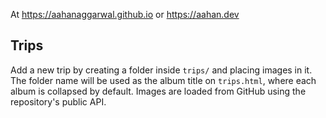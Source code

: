At https://aahanaggarwal.github.io or https://aahan.dev

## Trips

Add a new trip by creating a folder inside `trips/` and placing images in it.
The folder name will be used as the album title on `trips.html`, where each
album is collapsed by default. Images are loaded from GitHub using the
repository's public API.

